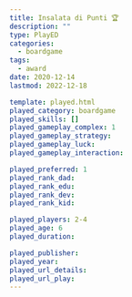 ```yaml
---
title: Insalata di Punti 🏆
description: ""
type: PlayED
categories:
  - boardgame
tags:
  - award
date: 2020-12-14
lastmod: 2022-12-18

template: played.html
played_category: boardgame
played_skills: []
played_gameplay_complex: 1
played_gameplay_strategy: 
played_gameplay_luck: 
played_gameplay_interaction: 

played_preferred: 1
played_rank_dad: 
played_rank_edu: 
played_rank_dev: 
played_rank_kid: 

played_players: 2-4
played_age: 6
played_duration: 

played_publisher: 
played_year: 
played_url_details: 
played_url_play: 
---
```


